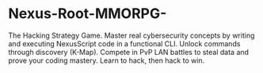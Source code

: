 # Nexus-Root-MMORPG-
The Hacking Strategy Game. Master real cybersecurity concepts by writing and executing NexusScript code in a functional CLI. Unlock commands through discovery (K-Map). Compete in PvP LAN battles to steal data and prove your coding mastery. Learn to hack, then hack to win.
